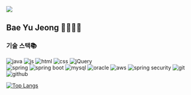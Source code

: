 <img src="https://capsule-render.vercel.app/api?type=shark&color=5591f3&height=100&section=header" />

## Bae Yu Jeong 👩🏻‍💻💙

### 기술 스택📚 <br>
![java](https://img.shields.io/badge/Java-ED8B00?style=for-the-badge&logo=openjdk&logoColor=white)
![js](https://img.shields.io/badge/JavaScript-F7DF1E?style=for-the-badge&logo=JavaScript&logoColor=white)
![html](https://img.shields.io/badge/HTML-239120?style=for-the-badge&logo=html5&logoColor=white)
![css](https://img.shields.io/badge/CSS-239120?&style=for-the-badge&logo=css3&logoColor=white)
![jQuery](https://img.shields.io/badge/jQuery-0769AD?style=for-the-badge&logo=jquery&logoColor=white)<br>
![spring](https://img.shields.io/badge/Spring-6DB33F?style=for-the-badge&logo=spring&logoColor=white)
![spring boot](https://img.shields.io/badge/SpringBoot-E4405F?style=for-the-badge&logo=SpringBoot&logoColor=white)
![mysql](https://img.shields.io/badge/MySQL-00000F?style=for-the-badge&logo=mysql&logoColor=white)
![oracle](https://img.shields.io/badge/Oracle-F80000?style=for-the-badge&logo=Oracle&logoColor=white)
![aws](https://img.shields.io/badge/Amazon_AWS-232F3E?style=for-the-badge&logo=amazon-aws&logoColor=white)
![spring security](https://img.shields.io/badge/Spring_Security-6DB33F?style=for-the-badge&logo=Spring-Security&logoColor=white)
![git](https://img.shields.io/badge/GIT-E44C30?style=for-the-badge&logo=git&logoColor=white)
![github](https://img.shields.io/badge/GitHub-100000?style=for-the-badge&logo=github&logoColor=white)





[![Top Langs](https://github-readme-stats.vercel.app/api/top-langs/?username=byuuuj)](https://github.com/anuraghazra/github-readme-stats)
